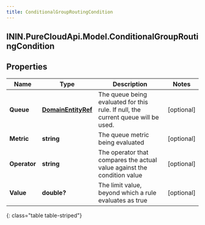 ```yaml
---
title: ConditionalGroupRoutingCondition
---
```

## ININ.PureCloudApi.Model.ConditionalGroupRoutingCondition

## Properties

|Name | Type | Description | Notes|
|------------ | ------------- | ------------- | -------------|
| **Queue** | [**DomainEntityRef**](DomainEntityRef.html) | The queue being evaluated for this rule.  If null, the current queue will be used. | [optional] |
| **Metric** | **string** | The queue metric being evaluated | [optional] |
| **Operator** | **string** | The operator that compares the actual value against the condition value | [optional] |
| **Value** | **double?** | The limit value, beyond which a rule evaluates as true | [optional] |
{: class="table table-striped"}


